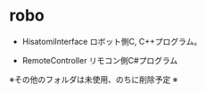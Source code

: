 ﻿# robo

* HisatomiInterface
ロボット側C, C++プログラム。

* RemoteController
リモコン側C#プログラム


※その他のフォルダは未使用、のちに削除予定
※